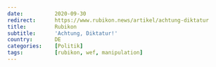 ```yaml
---
date:          2020-09-30
redirect:      https://www.rubikon.news/artikel/achtung-diktatur
title:         Rubikon
subtitle:      'Achtung, Diktatur!'
country:       DE
categories:    [Politik]
tags:          [rubikon, wef, manipulation]
---
```

